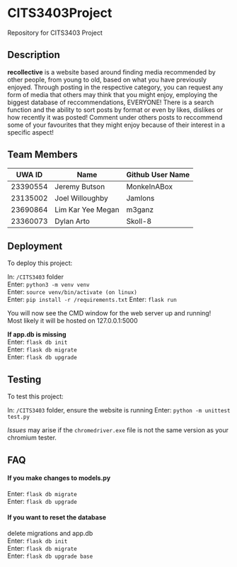 # CITS3403Project
Repository for CITS3403 Project 

## Description

**recollective** is a website based around finding media recommended by other people,
from young to old, based on what you have previously enjoyed. Through posting in the 
respective category, you can request any form of media that others may think that you
might enjoy, employing the biggest database of reccommendations, EVERYONE!
There is a search function and the ability to sort posts by format or even by likes, dislikes
or how recently it was posted! Comment under others posts to reccommend some of your 
favourites that they might enjoy because of their interest in a specific aspect!

## Team Members

| UWA ID | Name | Github User Name |
|--------|------|------------------|
| 23390554 | Jeremy Butson | MonkeInABox |
| 23135002 | Joel Willoughby | Jamlons   |
| 23690864 | Lim Kar Yee Megan | m3ganz   |
| 23360073 | Dylan Arto | Skoll-8 |

## Deployment

To deploy this project:

In: `/CITS3403` folder  
Enter: `python3 -m venv venv`  
Enter: `source venv/bin/activate (on linux)`  
Enter: `pip install -r /requirements.txt` 
Enter: `flask run`  

You will now see the CMD window for the web server up and running!  
Most likely it will be hosted on 127.0.0.1:5000 

**If app.db is missing**  
Enter: `flask db init`  
Enter: `flask db migrate`  
Enter: `flask db upgrade` 

## Testing

To test this project:

In: `/CITS3403` folder, ensure the website is running
Enter: `python -m unittest test.py`

*Issues* may arise if the `chromedriver.exe` file is not the same version as your chromium
tester.



## FAQ

#### If you make changes to models.py  
Enter: `flask db migrate`  
Enter: `flask db upgrade`

#### If you want to reset the database  
delete migrations and app.db   
Enter: `flask db init`   
Enter: `flask db migrate`  
Enter: `flask db upgrade base`
